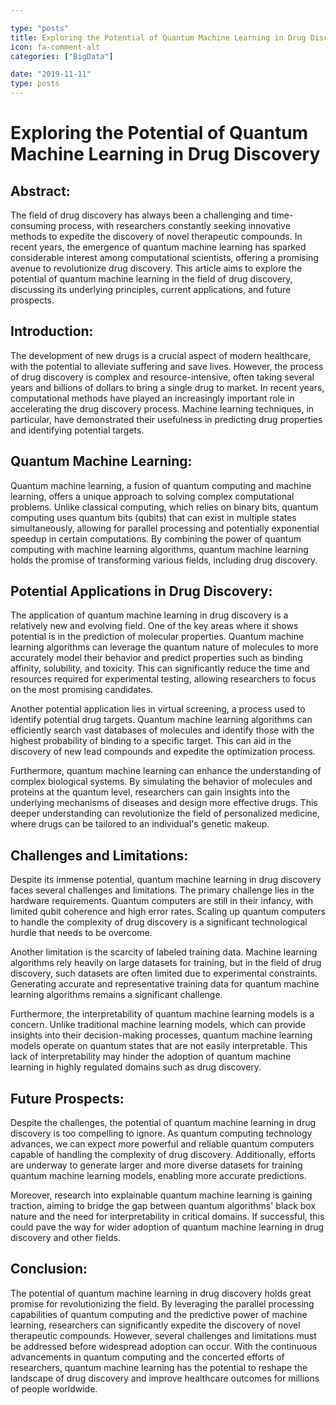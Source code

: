 ```yaml
---

type: "posts"
title: Exploring the Potential of Quantum Machine Learning in Drug Discovery
icon: fa-comment-alt
categories: ["BigData"]

date: "2019-11-11"
type: posts
---
```





# Exploring the Potential of Quantum Machine Learning in Drug Discovery

## Abstract:
The field of drug discovery has always been a challenging and time-consuming process, with researchers constantly seeking innovative methods to expedite the discovery of novel therapeutic compounds. In recent years, the emergence of quantum machine learning has sparked considerable interest among computational scientists, offering a promising avenue to revolutionize drug discovery. This article aims to explore the potential of quantum machine learning in the field of drug discovery, discussing its underlying principles, current applications, and future prospects.

## Introduction:
The development of new drugs is a crucial aspect of modern healthcare, with the potential to alleviate suffering and save lives. However, the process of drug discovery is complex and resource-intensive, often taking several years and billions of dollars to bring a single drug to market. In recent years, computational methods have played an increasingly important role in accelerating the drug discovery process. Machine learning techniques, in particular, have demonstrated their usefulness in predicting drug properties and identifying potential targets.

## Quantum Machine Learning:
Quantum machine learning, a fusion of quantum computing and machine learning, offers a unique approach to solving complex computational problems. Unlike classical computing, which relies on binary bits, quantum computing uses quantum bits (qubits) that can exist in multiple states simultaneously, allowing for parallel processing and potentially exponential speedup in certain computations. By combining the power of quantum computing with machine learning algorithms, quantum machine learning holds the promise of transforming various fields, including drug discovery.

## Potential Applications in Drug Discovery:
The application of quantum machine learning in drug discovery is a relatively new and evolving field. One of the key areas where it shows potential is in the prediction of molecular properties. Quantum machine learning algorithms can leverage the quantum nature of molecules to more accurately model their behavior and predict properties such as binding affinity, solubility, and toxicity. This can significantly reduce the time and resources required for experimental testing, allowing researchers to focus on the most promising candidates.

Another potential application lies in virtual screening, a process used to identify potential drug targets. Quantum machine learning algorithms can efficiently search vast databases of molecules and identify those with the highest probability of binding to a specific target. This can aid in the discovery of new lead compounds and expedite the optimization process.

Furthermore, quantum machine learning can enhance the understanding of complex biological systems. By simulating the behavior of molecules and proteins at the quantum level, researchers can gain insights into the underlying mechanisms of diseases and design more effective drugs. This deeper understanding can revolutionize the field of personalized medicine, where drugs can be tailored to an individual's genetic makeup.

## Challenges and Limitations:
Despite its immense potential, quantum machine learning in drug discovery faces several challenges and limitations. The primary challenge lies in the hardware requirements. Quantum computers are still in their infancy, with limited qubit coherence and high error rates. Scaling up quantum computers to handle the complexity of drug discovery is a significant technological hurdle that needs to be overcome.

Another limitation is the scarcity of labeled training data. Machine learning algorithms rely heavily on large datasets for training, but in the field of drug discovery, such datasets are often limited due to experimental constraints. Generating accurate and representative training data for quantum machine learning algorithms remains a significant challenge.

Furthermore, the interpretability of quantum machine learning models is a concern. Unlike traditional machine learning models, which can provide insights into their decision-making processes, quantum machine learning models operate on quantum states that are not easily interpretable. This lack of interpretability may hinder the adoption of quantum machine learning in highly regulated domains such as drug discovery.

## Future Prospects:
Despite the challenges, the potential of quantum machine learning in drug discovery is too compelling to ignore. As quantum computing technology advances, we can expect more powerful and reliable quantum computers capable of handling the complexity of drug discovery. Additionally, efforts are underway to generate larger and more diverse datasets for training quantum machine learning models, enabling more accurate predictions.

Moreover, research into explainable quantum machine learning is gaining traction, aiming to bridge the gap between quantum algorithms' black box nature and the need for interpretability in critical domains. If successful, this could pave the way for wider adoption of quantum machine learning in drug discovery and other fields.

## Conclusion:
The potential of quantum machine learning in drug discovery holds great promise for revolutionizing the field. By leveraging the parallel processing capabilities of quantum computing and the predictive power of machine learning, researchers can significantly expedite the discovery of novel therapeutic compounds. However, several challenges and limitations must be addressed before widespread adoption can occur. With the continuous advancements in quantum computing and the concerted efforts of researchers, quantum machine learning has the potential to reshape the landscape of drug discovery and improve healthcare outcomes for millions of people worldwide.